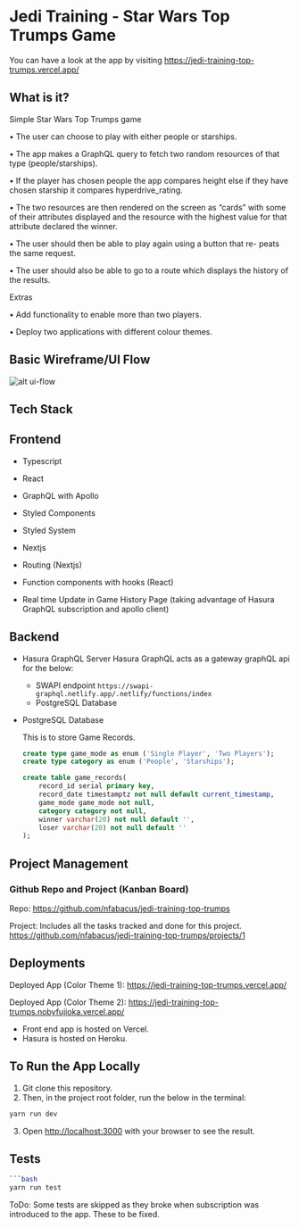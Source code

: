 # Jedi Training - Star Wars Top Trumps Game
You can have a look at the app by visiting https://jedi-training-top-trumps.vercel.app/

## What is it?
Simple Star Wars Top Trumps game

• The user can choose to play with either people or starships.

• The app makes a GraphQL query to fetch two random resources
of that type (people/starships).

• If the player has chosen people the app compares height else if
they have chosen starship it compares hyperdrive_rating.

• The two resources are then rendered on the screen as “cards” with
some of their attributes displayed and the resource with the highest
value for that attribute declared the winner.

• The user should then be able to play again using a button that re-
peats the same request.

• The user should also be able to go to a route which displays the
history of the results.

Extras

• Add functionality to enable more than two players.

• Deploy two applications with different colour themes.

## Basic Wireframe/UI Flow
![alt ui-flow](https://user-images.githubusercontent.com/7132281/107884849-07152f00-6eef-11eb-9f13-9e59452db89d.png)

## Tech Stack
## Frontend

- Typescript

- React

- GraphQL with Apollo

- Styled Components

- Styled System

- Nextjs
  
- Routing (Nextjs)

- Function components with hooks (React)

- Real time Update in Game History Page (taking advantage of Hasura GraphQL subscription and apollo client)

## Backend
- Hasura GraphQL Server
  Hasura GraphQL acts as a gateway graphQL api for the below:
  - SWAPI endpoint `https://swapi-graphql.netlify.app/.netlify/functions/index`
  - PostgreSQL Database
    
- PostgreSQL Database
    
    This is to store Game Records.

    ```sql
    create type game_mode as enum ('Single Player', 'Two Players');
    create type category as enum ('People', 'Starships');
    
    create table game_records(
        record_id serial primary key,
        record_date timestamptz not null default current_timestamp,
        game_mode game_mode not null,
        category category not null,
        winner varchar(20) not null default '',
        loser varchar(20) not null default ''
    );
    ```

## Project Management
### Github Repo and Project (Kanban Board)
Repo: https://github.com/nfabacus/jedi-training-top-trumps

Project: Includes all the tasks tracked and done for this project.
https://github.com/nfabacus/jedi-training-top-trumps/projects/1

## Deployments
Deployed App (Color Theme 1): https://jedi-training-top-trumps.vercel.app/

Deployed App (Color Theme 2): https://jedi-training-top-trumps.nobyfujioka.vercel.app/

- Front end app is hosted on Vercel.
- Hasura is hosted on Heroku.

## To Run the App Locally

1. Git clone this repository.
2. Then, in the project root folder, run the below in the terminal:
```bash
yarn run dev
```
3. Open [http://localhost:3000](http://localhost:3000) with your browser to see the result.

## Tests
```bash
```bash
yarn run test
```
ToDo: Some tests are skipped as they broke when subscription was introduced to the app.  These to be fixed.
